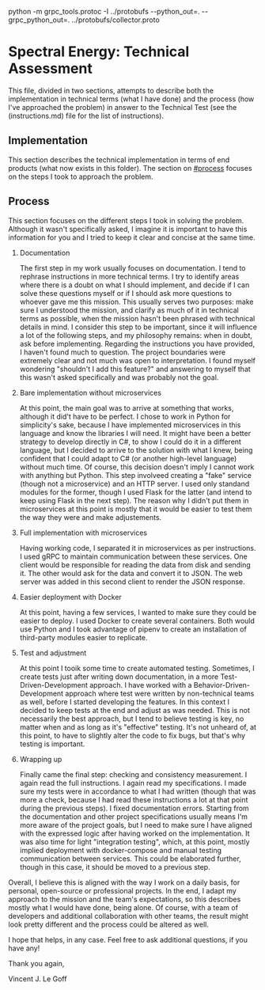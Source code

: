 python -m grpc_tools.protoc -I ../protobufs --python_out=. --grpc_python_out=. ../protobufs/collector.proto
# Spectral Energy: Technical Assessment

This file, divided in two sections, attempts to describe both the implementation in technical
terms (what I have done) and the process (how I've approached the problem)
in answer to the Technical Test (see the (instructions.md) file for
the list of instructions).

## Implementation

This section describes the technical implementation in terms of end products
(what now exists in this folder).  The section on [#process](Process)
focuses on the steps I took to approach the problem.

## Process

This section focuses on the different steps I took in solving the problem.
Although it wasn't specifically asked, I imagine it is important to have
this information for you and I tried to keep it clear and concise at the same time.

1.  Documentation

    The first step in my work usually focuses on documentation.  I tend to
    rephrase instructions in more technical terms.  I try to identify
    areas where there is a doubt on what I should implement, and decide
    if I can solve these questions myself or if I should ask more
    questions to whoever gave me this mission.  This usually serves
    two purposes: make sure I understood the mission, and clarify as much
    of it in technical terms as possible, when the mission hasn't been
    phrased with technical details in mind.  I consider this step to be
    important, since it will influence a lot of the following steps,
    and my philosophy remains: when in doubt, ask before implementing.
    Regarding the instructions you have provided, I haven't found much
    to question.  The project boundaries were extremely clear and not
    much was open to interpretation.  I found myself wondering
    "shouldn't I add this feature?" and answering to myself that this
    wasn't asked specifically and was probably not the goal.

2.  Bare implementation without microservices

    At this point, the main goal was to arrive at something that works,
    although it did't have to be perfect.  I chose to work in Python for
    simplicity's sake, because I have implemented microservices in this
    language and know the libraries I will need.  It might have been
    a better strategy to develop directly in C#, to show I could do it in
    a different language, but I decided to arrive to the solution with
    what I knew, being confident that I could adapt to C# (or another
    high-level language) without much time.  Of course, this decision
    doesn't imply I cannot work with anything but Python.
    This step involveed creating a "fake" service (though not a microservice)
    and an HTTP server.  I used only standand modules for the former, though I used
    Flask for the latter (and intend to keep using Flask in the next
    step).  The reason why I didn't put them in microservices at this
    point is mostly that it would be easier to test them the way they
    were and make adjustements.

3.  Full implementation with microservices

    Having working code, I separated it in microservices as per instructions.
    I used gRPC to maintain communication between these services.
    One client would be responsible for reading the data from disk and
    sending it.  The other would ask for the data and convert it
    to JSON.  The web server was added in this second client to render
    the JSON response.

4.  Easier deployment with Docker

    At this point, having a few services, I wanted to make sure they could
    be easier to deploy.  I used Docker to create several containers.
    Both would use Python and I took advantage of pipenv to create an
    installation of third-party modules easier to replicate.

4.  Test and adjustment

    At this point I tooik some time to create automated testing.
    Sometimes, I create tests just after writing down documentation,
    in a more Test-Driven-Development approach.  I have worked with a
    Behavior-Driven-Development approach where test were written by
    non-technical teams as well, before I started developing the features.
    In this context I decided to keep tests at the end and adjust as
    was needed.  This is not necessarily the best approach, but I tend
    to believe testing is key, no matter when and as long as it's
    "effective" testing.  It's not unheard of, at this point, to have
    to slightly alter the code to fix bugs, but that's why testing is important.

5.  Wrapping up

    Finally came the final step: checking and consistency measurement.
    I again read the full instructions.  I again read my specifications.
    I made sure my tests were in accordance to what I had written (though
    that was more a check, because I had read these instructions a lot
    at that point during the previous steps).  I fixed documentation
    errors.  Starting from the documentation and other project specifications
    usually means I'm more aware of the project goals, but I need to make
    sure I have aligned with the expressed logic after having worked on
    the implementation.  It was also time for light "integration testing",
    which, at this point, mostly implied deployment with docker-compose
    and manual testing communication between services.  This could
    be elaborated further, though in this case, it should be moved
    to a previous step.

Overall, I believe this is aligned with the way I work on a daily basis,
for personal, open-source or professional projects.  In the end, I adapt
my approach to the mission and the team's expectations, so this describes
mostly what I would have done, being alone.  Of course, with a team of
developers and additional collaboration with other teams, the result
might look pretty different and the process could be altered as well.

I hope that helps, in any case.  Feel free to ask additional questions,
if you have any!

Thank you again,

Vincent J. Le Goff
